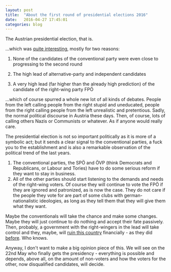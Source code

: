```yaml
---
layout: post
title:  "About the first round of presidential elections 2016"
date:   2016-04-27 17:45:01
categories: blog
---
```


The Austrian presidential election, that is.

...which was [quite interesting][1], mostly for two reasons:

1. None of the candidates of the conventional party were even close to progressing to the second round

2. The high lead of alternative-party and independent candidates

3. A very high lead (far higher than the already high prediction) of the candidate of the right-wing party FPÖ

...which of course spurred a whole new lot of all kinds of debates. People from the left calling people from the right stupid and uneducated, people from the right calling people from the left unrealistic and pretentious. Sadly, the normal political discourse in Austria these days. Then, of course, lots of calling others Nazis or Communists or whatever. As if anyone would really care.

The presidential election is not so important politically as it is more of a symbolic act; but it sends a clear signal to the conventional parties, a fuck you to the establishment and is also a remarkable observation of the political trend of the last years.

1. The conventional parties, the SPÖ and ÖVP (think Democrats and Republicans, or Labour and Tories) have to do some serious reform if they want to stay in business.
2. All of the other parties should start listening to the demands and needs of the right-wing voters. Of course they will continue to vote the FPÖ if they are ignored and patronized, as is now the case. They do not care if the people they vote for are part of some clubs with german-nationalistic ideologies, as long as they tell them that they will give them what they want.

Maybe the conventionals will take the chance and make some changes. Maybe they will just continue to do nothing and accept their fate passively. Then, probably, a government with the right-wingers in the lead will take control and they, maybe, will [ruin this country][2] financially - as they did [before][3]. Who knows.

Anyway, I don't want to make a big opinion piece of this. We will see on the 22nd May who finally gets the presidency - everything is possible and depends, above all, on the amount of non-voters and how the voters for the other, now disqualified candidates, will decide.

[1]: http://derstandard.at/2000035634582 "Results Presidential Election 2016 (german)"
[2]: http://www.profil.at/home/schwarz-blau-regiert-291263 "Article by profil.at (german)"
[3]: https://de.wikipedia.org/wiki/Hypo_Alpe_Adria#Finanzaff.C3.A4ren_um_die_Hypo_Alpe-Adria_Bank "Hypo Skandal (german)"
